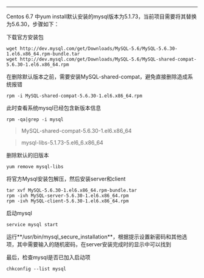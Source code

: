 <!--
author: jibo
date: 2016-06-02
title: CentOS 6.7 安装 Mysql 5.6.30
tags: centos, mysql
category: work
status: publish
summary:
-->

---
Centos 6.7 中yum install默认安装的mysql版本为5.1.73，当前项目需要将其替换为5.6.30，步骤如下：

下载官方安装包
```
wget http://dev.mysql.com/get/Downloads/MySQL-5.6/MySQL-5.6.30-1.el6.x86_64.rpm-bundle.tar
wget http://dev.mysql.com/get/Downloads/MySQL-5.6/MySQL-shared-compat-5.6.30-1.el6.x86_64.rpm
```
在删除默认版本之前，需要安装MySQL-shared-compat，避免直接删除造成系统报错
```
rpm -i MySQL-shared-compat-5.6.30-1.el6.x86_64.rpm
```
此时查看系统mysql已经包含新版本信息
```
rpm -qa|grep -i mysql
```

>MySQL-shared-compat-5.6.30-1.el6.x86_64

>mysql-libs-5.1.73-5.el6_6.x86_64

删除默认的旧版本
```
yum remove mysql-libs
```
将官方Mysql安装包解压，然后安装server和client
```
tar xvf MySQL-5.6.30-1.el6.x86_64.rpm-bundle.tar
rpm -ivh MySQL-server-5.6.30-1.el6.x86_64.rpm
rpm -ivh MySQL-client-5.6.30-1.el6.x86_64.rpm 
```
启动mysql
```
service mysql start
```
运行**/usr/bin/mysql_secure_installation**，根据提示设置新密码和其他选项，其中需要输入的随机密码，在server安装完成时的显示中可以找到

最后，检查mysql是否已加入启动项
```
chkconfig --list mysql
```

